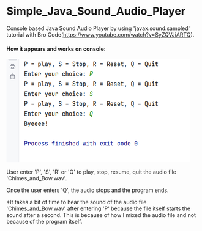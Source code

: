 # Simple_Java_Sound_Audio_Player

Console based Java Sound Audio Player by using 'javax.sound.sampled' tutorial with Bro Code(https://www.youtube.com/watch?v=SyZQVJiARTQ).


#### How it appears and works on console:

![pic1](./src/main/resources/pic1.png)

User enter 'P', 'S', 'R' or 'Q' to play, stop, resume, quit the audio file 'Chimes_and_Bow.wav'.

Once the user enters 'Q', the audio stops and the program ends.

*It takes a bit of time to hear the sound of the audio file 'Chimes_and_Bow.wav' after entering 'P' because the file itself starts the sound after a second.
This is because of how I mixed the audio file and not because of the program itself.